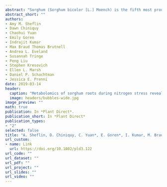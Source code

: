 ```yaml
---
abstract: "Sorghum (Sorghum bicolor [L.] Moench) is the fifth most productive cereal crop worldwide with some hybrids having high biomass yield traits making it promising for sustainable, economical biofuel production. To maximize biofuel feedstock yields, a more complete understanding of metabolic responses to low nitrogen (N) will be useful for incorporation in crop improvement efforts. In this study, 10 diverse sorghum entries (including inbreds and hybrids) were field‐grown under low and full N conditions and roots were sampled at two time points for metabolomics and 16S amplicon sequencing. Roots of plants grown under low N showed altered metabolic profiles at both sampling dates including metabolites important in N storage and synthesis of aromatic amino acids. Complementary investigation of the rhizosphere microbiome revealed dominance by a single operational taxonomic unit (OTU) in an early sampling that was taxonomically assigned to the genus Pseudomonas. Abundance of this Pseudomonas OTU was significantly greater under low N in July and was decreased dramatically in September. Correlation of Pseudomonas abundance with root metabolites revealed a strong negative association with the defense hormone salicylic acid (SA) under full N but not under low N, suggesting reduced defense response. Roots from plants with N stress also contained reduced phenylalanine, a precursor for SA, providing further evidence for compromised metabolic capacity for defense response under low N conditions. Our findings suggest that interactions between biotic and abiotic stresses may affect metabolic capacity for plant defense and need to be concurrently prioritized as breeding programs become established for biofuels production on marginal soils."
abstract_short: ""
authors:
- Amy M. Sheflin 
- Dawn Chiniquy 
- Chaohui Yuan  
- Emily Goren  
- Indrajit Kumar  
- Max Braud Thomas Brutnell  
- Andrea L. Eveland  
- Susannah Tringe  
- Peng Liu  
- Stephen Kresovich  
- Ellen L. Marsh  
- Daniel P. Schachtman  
- Jessica E. Prenni
date: 2019-03-14
header:
  caption: "Metabolomics of sorghum roots during nitrogen stress reveals compromised metabolic capacity for salicylic acid biosynthesis"
  image: headers/bubbles-wide.jpg
image_preview: ""
math: true
publication: In *Plant Direct*.
publication_short: In *Plant Direct*
publication_types:
- "2"
selected: false
title: "A. Sheflin, D. Chiniquy, C. Yuan*, E. Goren*, I. Kumar, M. Braud, T. Brutnell, A. Eveland, S. Tringe, P. Liu*, S. Kresovich, E. Marsh, D. Schachtman, and J. Prenni (2019). Metabolomics of sorghum roots during nitrogen stress reveals compromised metabolic capacity for defense response, Plant Direct."
url_custom:
- name: Link
  url: https://doi.org/10.1002/pld3.122
url_code: ""
url_dataset: ""
url_pdf: ""
url_project: ""
url_slides: ""
url_video: ""
---
```

